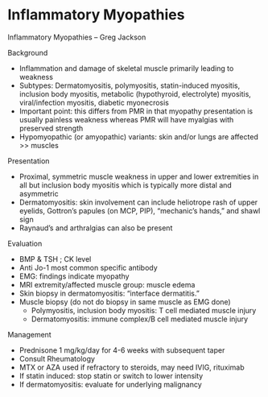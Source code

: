# Inflammatory Myopathies

Inflammatory Myopathies – Greg Jackson

Background

-   Inflammation and damage of skeletal muscle primarily leading to
    weakness
-   Subtypes: Dermatomyositis, polymyositis, statin-induced myositis,
    inclusion body myositis, metabolic (hypothyroid, electrolyte)
    myositis, viral/infection myositis, diabetic myonecrosis
-   Important point: this differs from PMR in that myopathy presentation
    is usually painless weakness whereas PMR will have myalgias with
    preserved strength
-   Hypomyopathic (or amyopathic) variants: skin and/or lungs are
    affected >\> muscles

Presentation

-   Proximal, symmetric muscle weakness in upper and lower extremities
    in all but inclusion body myositis which is typically more distal
    and asymmetric
-   Dermatomyositis: skin involvement can include heliotrope rash of
    upper eyelids, Gottron’s papules (on MCP, PIP), “mechanic’s hands,”
    and shawl sign
-   Raynaud’s and arthralgias can also be present

Evaluation

-   BMP & TSH ; CK level
-   Anti Jo-1 most common specific antibody
-   EMG: findings indicate myopathy
-   MRI extremity/affected muscle group: muscle edema
-   Skin biopsy in dermatomyositis: “interface dermatitis.”
-   Muscle biopsy (do not do biopsy in same muscle as EMG done)
    -   Polymyositis, inclusion body myositis: T cell mediated muscle
        injury
    -   Dermatomyositis: immune complex/B cell mediated muscle injury



Management

-   Prednisone 1 mg/kg/day for 4-6 weeks with subsequent taper
-   Consult Rheumatology
-   MTX or AZA used if refractory to steroids, may need IVIG, rituximab
-   If statin induced: stop statin or switch to lower intensity
-   If dermatomyositis: evaluate for underlying malignancy
